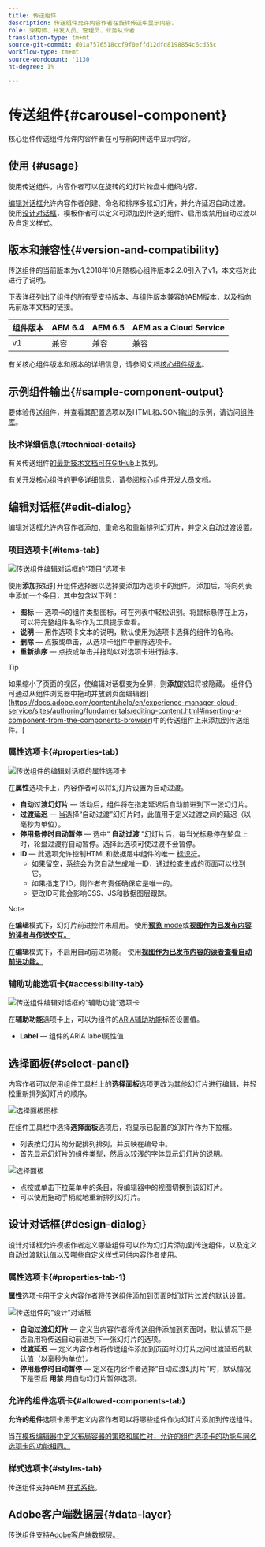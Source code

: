 ```yaml
---
title: 传送组件
description: 传送组件允许内容作者在旋转传送中显示内容。
role: 架构师、开发人员、管理员、业务从业者
translation-type: tm+mt
source-git-commit: d01a7576518ccf9f0effd12dfd8198854c6cd55c
workflow-type: tm+mt
source-wordcount: '1130'
ht-degree: 1%

---
```



# 传送组件{#carousel-component}

核心组件传送组件允许内容作者在可导航的传送中显示内容。

## 使用 {#usage}

使用传送组件，内容作者可以在旋转的幻灯片轮盘中组织内容。

[编辑对话框](#edit-dialog)允许内容作者创建、命名和排序多张幻灯片，并允许延迟自动过渡。 使用[设计对话框](#design-dialog)，模板作者可以定义可添加到传送的组件、启用或禁用自动过渡以及自定义样式。

## 版本和兼容性{#version-and-compatibility}

传送组件的当前版本为v1,2018年10月随核心组件版本2.2.0引入了v1，本文档对此进行了说明。

下表详细列出了组件的所有受支持版本、与组件版本兼容的AEM版本，以及指向先前版本文档的链接。

| 组件版本 | AEM 6.4 | AEM 6.5 | AEM as a Cloud Service |
|--- |--- |--- |---|
| v1 | 兼容 | 兼容 | 兼容 |

有关核心组件版本和版本的详细信息，请参阅文档[核心组件版本](/help/versions.md)。

## 示例组件输出{#sample-component-output}

要体验传送组件，并查看其配置选项以及HTML和JSON输出的示例，请访问[组件库](https://adobe.com/go/aem_cmp_library_carousel)。

### 技术详细信息{#technical-details}

有关传送组件[的最新技术文档可在GitHub](https://adobe.com/go/aem_cmp_tech_carousel_v1)上找到。

有关开发核心组件的更多详细信息，请参阅[核心组件开发人员文档](/help/developing/overview.md)。

## 编辑对话框{#edit-dialog}

编辑对话框允许内容作者添加、重命名和重新排列幻灯片，并定义自动过渡设置。

### 项目选项卡{#items-tab}

![传送组件编辑对话框的“项目”选项卡](/help/assets/carousel-edit-items.png)

使用&#x200B;**添加**&#x200B;按钮打开组件选择器以选择要添加为选项卡的组件。 添加后，将向列表中添加一个条目，其中包含以下列：

* **图标**  — 选项卡的组件类型图标，可在列表中轻松识别。将鼠标悬停在上方，可以将完整组件名称作为工具提示查看。
* **说明**  — 用作选项卡文本的说明，默认使用为选项卡选择的组件的名称。
* **删除**  — 点按或单击，从选项卡组件中删除选项卡。
* **重新排序**  — 点按或单击并拖动以对选项卡进行排序。

>[!TIP]
>
>如果缩小了页面的视区，使编辑对话框变为全屏，则&#x200B;**添加**&#x200B;按钮将被隐藏。 组件仍可通过从组件浏览器中拖动并放到页面编辑器](https://docs.adobe.com/content/help/en/experience-manager-cloud-service/sites/authoring/fundamentals/editing-content.html#inserting-a-component-from-the-components-browser)中的传送组件上来添加到传送组件。[

### 属性选项卡{#properties-tab}

![传送组件的编辑对话框的属性选项卡](/help/assets/carousel-edit-properties.png)

在&#x200B;**属性**&#x200B;选项卡上，内容作者可以将幻灯片设置为自动过渡。

* **自动过渡幻灯片**  — 活动后，组件将在指定延迟后自动前进到下一张幻灯片。
* **过渡延迟**  — 当选择“自动过渡”幻灯片时，此值用于定义过渡之间的延迟（以毫秒为单位）。
* **停用悬停时自动暂停**  — 选中“ **自动过渡** ”幻灯片后，每当光标悬停在轮盘上时，轮盘过渡将自动暂停。选择此选项可使过渡不会暂停。
* **ID**  — 此选项允许控制HTML和数据层中组件的唯一 [标识符](/help/developing/data-layer/overview.md)。
   * 如果留空，系统会为您自动生成唯一ID，通过检查生成的页面可以找到它。
   * 如果指定了ID，则作者有责任确保它是唯一的。
   * 更改ID可能会影响CSS、JS和数据图层跟踪。

>[!NOTE]
>
>在&#x200B;**编辑**&#x200B;模式下，幻灯片前进控件未启用。 使用&#x200B;[**预览** mode](https://docs.adobe.com/content/help/en/experience-manager-cloud-service/sites/authoring/fundamentals/editing-content.html#preview-mode)或&#x200B;**[视图作为已发布内容的读者与传送交互。](https://docs.adobe.com/content/help/en/experience-manager-cloud-service/sites/authoring/fundamentals/editing-content.html#view-as-published)**
>
>在&#x200B;**编辑**&#x200B;模式下，不启用自动前进功能。 使用&#x200B;**[视图作为已发布内容的读者查看自动前进功能。](https://docs.adobe.com/content/help/en/experience-manager-cloud-service/sites/authoring/fundamentals/editing-content.html#view-as-published)**

### 辅助功能选项卡{#accessibility-tab}

![传送组件编辑对话框的“辅助功能”选项卡](/help/assets/carousel-edit-accessibility.png)

在&#x200B;**辅助功能**&#x200B;选项卡上，可以为组件的[ARIA辅助功能](https://www.w3.org/WAI/standards-guidelines/aria/)标签设置值。

* **Label**  — 组件的ARIA label属性值

## 选择面板{#select-panel}

内容作者可以使用组件工具栏上的&#x200B;**选择面板**&#x200B;选项更改为其他幻灯片进行编辑，并轻松重新排列幻灯片的顺序。

![选择面板图标](/help/assets/select-panel-icon.png)

在组件工具栏中选择&#x200B;**选择面板**&#x200B;选项后，将显示已配置的幻灯片作为下拉框。

* 列表按幻灯片的分配排列排列，并反映在编号中。
* 首先显示幻灯片的组件类型，然后以较浅的字体显示幻灯片的说明。

![选择面板](/help/assets/select-panel-popover.png)

* 点按或单击下拉菜单中的条目，将编辑器中的视图切换到该幻灯片。
* 可以使用拖动手柄就地重新排列幻灯片。

## 设计对话框{#design-dialog}

设计对话框允许模板作者定义哪些组件可以作为幻灯片添加到传送组件，以及定义自动过渡默认值以及哪些自定义样式可供内容作者使用。

### 属性选项卡{#properties-tab-1}

**属性**&#x200B;选项卡用于定义内容作者将传送组件添加到页面时幻灯片过渡的默认设置。

![传送组件的“设计”对话框](/help/assets/carousel-design.png)

* **自动过渡幻灯片**  — 定义当内容作者将传送组件添加到页面时，默认情况下是否启用将传送自动前进到下一张幻灯片的选项。
* **过渡延迟**  — 定义内容作者将传送组件添加到页面时幻灯片之间过渡延迟的默认值（以毫秒为单位）。
* **停用悬停时自动暂停**  — 定义在内容作者选择“自动过渡幻灯片”时，默认情况下是否启 **用禁** 用自动幻灯片暂停选项。

### 允许的组件选项卡{#allowed-components-tab}

**允许的组件**&#x200B;选项卡用于定义内容作者可以将哪些组件作为幻灯片添加到传送组件。

当[在模板编辑器中定义布局容器的策略和属性时，允许的组件选项卡的功能与同名选项卡的功能相同。](https://docs.adobe.com/content/help/en/experience-manager-cloud-service/sites/authoring/features/templates.html)

### 样式选项卡{#styles-tab}

传送组件支持AEM [样式系统](/help/get-started/authoring.md#component-styling)。

## Adobe客户端数据层{#data-layer}

传送组件支持[Adobe客户端数据层。](/help/developing/data-layer/overview.md)
